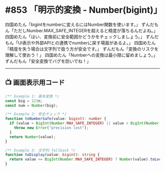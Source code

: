 # #853 「明示的変換 - Number(bigint)」

四国めたん「bigintをnumberに変えるにはNumber関数を使います。」
ずんだもん「ただしNumber.MAX_SAFE_INTEGERを超えると精度が落ちるんだよね。」
四国めたん「はい、変換前に安全範囲かどうかをチェックしましょう。」
ずんだもん「UI表示や外部APIとの連携でnumberに戻す場面があるよ。」
四国めたん「精度を失う場合は文字列で扱う方が安全です。」
ずんだもん「変換のリスクを理解して使おう！」
四国めたん「Numberへの変換は最小限に留めましょう。」
ずんだもん「安全変換でバグを防いでね！」

---

## 📺 画面表示用コード

```typescript
/** Example 1: 基本変換 */
const big = 123n;
const num = Number(big);

/** Example 2: 安全チェック */
function toNumberSafe(value: bigint): number {
  if (value > BigInt(Number.MAX_SAFE_INTEGER) || value < BigInt(Number.MIN_SAFE_INTEGER)) {
    throw new Error("precision lost");
  }
  return Number(value);
}

/** Example 3: 文字列 fallback */
function toDisplay(value: bigint): string {
  return value <= BigInt(Number.MAX_SAFE_INTEGER) ? Number(value).toLocaleString() : value.toString();
}
```
